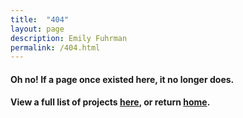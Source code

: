 ```yaml
---
title:  "404"
layout: page
description: Emily Fuhrman
permalink: /404.html
---
```

#### Oh no! If a page once existed here, it no longer does.

#### View a full list of projects [here](/portfolio), or return [home](/).